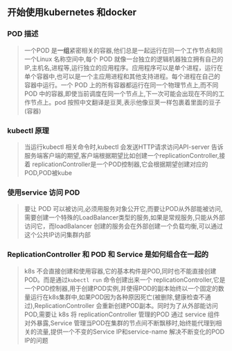 ## 开始使用kubernetes 和docker
### POD 描述
> 一个POD 是**一组**紧密相关的容器,他们总是一起运行在同一个工作节点和同一个Linux 名称空间中,每个 POD 就像一台独立的逻辑机器独立拥有自己的IP,主机名,进程等,运行独立的应用程序。应用程序可以是单个进程，运行在单个容器中,也可以是一个主应用进程和其他支持进程。每个进程在自己的容器中运行。一个 POD 上的所有容器都运行在同一个物理节点上,而不同 POD 中的容器,即使当前调度在同一个节点上,下一次可能会出现在不同的工作节点上。pod 按照中文翻译是豆荚,表示他像豆荚一样包裹着里面的豆子(容器)

### kubectl 原理
> 当运行kubectl 相关命令时,kubectl 会发送HTTP请求访问API-server 告诉服务端客户端的期望,客户端根据期望比如创建一个replicationController,接着 replicationController是一个POD控制器,它会根据期望创建对应的POD,POD被kube

### 使用service 访问 POD
> 要让 POD 可以被访问,必须用服务对象公开它,而要让POD从外部能被访问,需要创建一个特殊的LoadBalancer类型的服务,如果是常规服务,只能从外部访问它，而loadBalancer 创建的服务会在外部创建一个负载均衡,可以通过这个公共IP访问集群内部
### ReplicationController 和 POD 和 Service 是如何组合在一起的
> k8s 不会直接创建和使用容器,它的基本构件是POD,同时也不能直接创建POD。而是通过`kubectl run` 命令创建出来一个 replicationController,它是一个POD控制器,用于创建POD实例,并使得POD的副本始终以一个固定的数量运行在k8s集群中,如果POD因为各种原因死亡(被删除,健康检查不通过),ReplicationController 会重新创建POD副本。同时为了从外部能访问POD,需要让 k8s 将 replicationController 管理的POD 通过 service 组件对外暴露,Service 管理当POD在集群的节点间不断飘移时,始终能代理到相关的流量,提供一个不变的Service IP和service-name 解决不断变化的POD IP的问题
